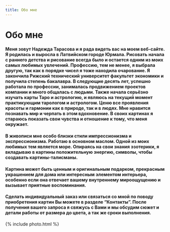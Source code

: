```yaml
---
title: Обо мне
---
```


<div class="col-md-12">
  <h1>Обо мне</h1>
  <div class="hr"></div>
  <div class="col-md-5 col-xs-offset-1">
  	<h4>
	  <span class="text-about">Меня зовут Надежда Тарасова и я рада видеть вас на моем веб-сайте.</span> Я родилась и выросла в Латвийском городе Юрмала. Рисовать начала с раннего детства и рисование всегда было и остается одним из моих самых любимых увлечений. Профессию, тем не менее, я выбрала другую, так как в порядке чисел я тоже находила очарование. Я закончила Рижский технический университет факультет экономики и получила степень бакалавра. В следующие десять лет, успешно работала по профессии, занималась продвижением проектов компании и много общалась с людьми. Также начала серьёзно изучать карты Таро и астрологию, и являюсь на текущий момент практикующим тарологом и астрологом. Ценю все проявления красоты и гармонии как в природе, так и в людях. Мне нравится познавать мир и черпать в этом вдохновение. В своих картинах я стараюсь показать свои чувства и отношение к тому, что меня окружает.
	</h4>
	<h4>
	  <span class="text-about">В живописи мне особо близки стили импрессионизма и экспрессионизма.</span> Работаю в основном маслом. Одной из моих любимых тем является море. Опираясь на свои знания эзотерики, я вкладываю в картины положительную энергию, символы, чтобы создавать картины-талисманы.
	</h4>
	<h4><span class="text-about">Картина может быть ценным и оригинальным подарком</span>, прекрасным украшением для дома или интересным элементом интерьера, особенно если она отвечает вашему внутреннему мироощущению и вызывает приятные воспоминания.</h4>
	<h4><span class="text-about">Сделать индивидуальный заказ</span> или связаться со мной по поводу приобретения картин Вы можете в разделе “Контакты”. После получения вашего запроса я свяжусь с Вами и мы обсудим сюжет и детали работы от размера до цвета, а так же сроки выполнения.</h4>
  </div>
  <div class="col-md-6">
  	{% include photo.html %}
  </div>
</div>